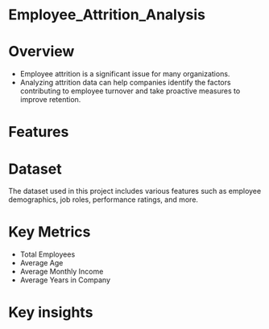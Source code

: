 # Employee_Attrition_Analysis
# Overview
* Employee attrition is a significant issue for many organizations.
* Analyzing attrition data can help companies identify the factors contributing to employee turnover and take proactive measures to improve retention.

# Features

# Dataset
The dataset used in this project includes various features such as employee demographics, job roles, performance ratings, and more. 

# Key Metrics
* Total Employees
* Average Age
* Average Monthly Income
* Average Years in Company

# Key insights
